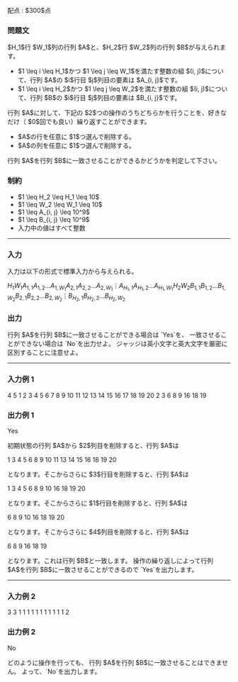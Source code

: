 
<div>

<span>

<span>

<p>
配点 : $300$点
</p>

<div>

<section>

### **問題文**

<p>
$H_1$行 $W_1$列の行列 $A$と、$H_2$行 $W_2$列の行列 $B$が与えられます。
</p>

<ul>

<li>
$1 \leq i \leq H_1$かつ $1 \leq j \leq W_1$を満たす整数の組 $(i, j)$について、行列 $A$の $i$行目 $j$列目の要素は $A_{i, j}$です。
</li>

<li>
$1 \leq i \leq H_2$かつ $1 \leq j \leq W_2$を満たす整数の組 $(i, j)$について、行列 $B$の $i$行目 $j$列目の要素は $B_{i, j}$です。
</li>

</ul>

<p>
行列 $A$に対して、下記の $2$つの操作のうちどちらかを行うことを、好きなだけ（ $0$回でも良い）繰り返すことができます。
</p>

<ul>

<li>
$A$の行を任意に $1$つ選んで削除する。
</li>

<li>
$A$の列を任意に $1$つ選んで削除する。
</li>

</ul>

<p>
行列 $A$を行列 $B$に一致させることができるかどうかを判定して下さい。
</p>

</section>

</div>

<div>

<section>

### **制約**

<ul>

<li>
$1 \leq H_2 \leq H_1 \leq 10$
</li>

<li>
$1 \leq W_2 \leq W_1 \leq 10$
</li>

<li>
$1 \leq A_{i, j} \leq 10^9$
</li>

<li>
$1 \leq B_{i, j} \leq 10^9$
</li>

<li>
入力中の値はすべて整数
</li>

</ul>

</section>

</div>

---

<div>

<div>

<section>

### **入力**

<p>
入力は以下の形式で標準入力から与えられる。
</p>

<div>

$H_1$$W_1$$A_{1, 1}$$A_{1, 2}$$\ldots$$A_{1, W_1}$$A_{2, 1}$$A_{2, 2}$$\ldots$$A_{2, W_1}$$\vdots$$A_{H_1, 1}$$A_{H_1, 2}$$\ldots$$A_{H_1, W_1}$$H_2$$W_2$$B_{1, 1}$$B_{1, 2}$$\ldots$$B_{1, W_2}$$B_{2, 1}$$B_{2, 2}$$\ldots$$B_{2, W_2}$$\vdots$$B_{H_2, 1}$$B_{H_2, 2}$$\ldots$$B_{H_2, W_2}$
</div>

</section>

</div>

<div>

<section>

### **出力**

<p>
行列 $A$を行列 $B$に一致させることができる場合は `Yes`を、
一致させることができない場合は `No`を出力せよ。
ジャッジは英小文字と英大文字を厳密に区別することに注意せよ。
</p>

</section>

</div>

</div>

---

<div>

<section>

### **入力例 1**

<div>

4 5
1 2 3 4 5
6 7 8 9 10
11 12 13 14 15
16 17 18 19 20
2 3
6 8 9
16 18 19

</div>

</section>

</div>

<div>

<section>

### **出力例 1**

<div>

Yes

</div>

<p>
初期状態の行列 $A$から $2$列目を削除すると、行列 $A$は
</p>

<div>

1 3 4 5
6 8 9 10
11 13 14 15
16 18 19 20

</div>

<p>
となります。そこからさらに $3$行目を削除すると、行列 $A$は
</p>

<div>

1 3 4 5
6 8 9 10
16 18 19 20

</div>

<p>
となります。そこからさらに $1$行目を削除すると、行列 $A$は
</p>

<div>

6 8 9 10
16 18 19 20

</div>

<p>
となります。そこからさらに $4$列目を削除すると、行列 $A$は
</p>

<div>

6 8 9
16 18 19

</div>

<p>
となります。これは行列 $B$と一致します。
操作の繰り返しによって行列 $A$を行列 $B$に一致させることができるので `Yes`を出力します。
</p>

</section>

</div>

---

<div>

<section>

### **入力例 2**

<div>

3 3
1 1 1
1 1 1
1 1 1
1 1
2

</div>

</section>

</div>

<div>

<section>

### **出力例 2**

<div>

No

</div>

<p>
どのように操作を行っても、 行列 $A$を行列 $B$に一致させることはできません。
よって、`No`を出力します。
</p>

</section>

</div>

</span>

</span>

</div>
